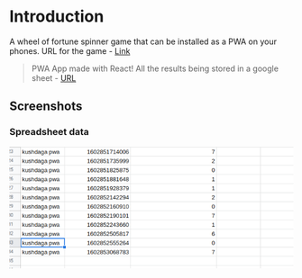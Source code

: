 # Introduction

A wheel of fortune spinner game that can be installed as a PWA on your phones. URL for the game - [Link](https://fortune-game.netlify.app)

> PWA App made with React! All the results being stored in a google sheet - [URL](https://docs.google.com/spreadsheets/d/1f_kNiKPon6y7vmHG3j1BaebXnRjHLeszGASUpCjl01I/edit?usp=sharing)

## Screenshots

### Spreadsheet data

![image](./src/assets/2020-10-16_18-33.png)
